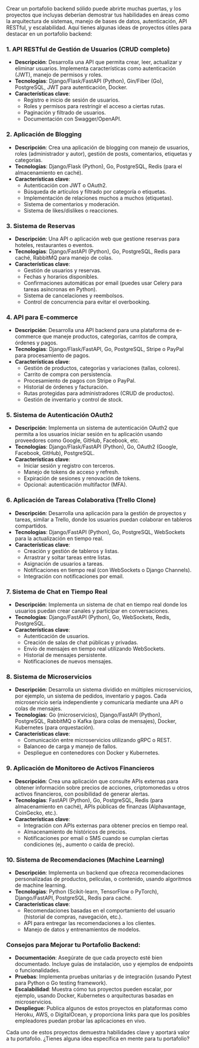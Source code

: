 Crear un portafolio backend sólido puede abrirte muchas puertas, y los proyectos que incluyas deberían demostrar tus habilidades en áreas como la arquitectura de sistemas, manejo de bases de datos, autenticación, API RESTful, y escalabilidad. Aquí tienes algunas ideas de proyectos útiles para destacar en un portafolio backend:

### 1. **API RESTful de Gestión de Usuarios (CRUD completo)**
   - **Descripción**: Desarrolla una API que permita crear, leer, actualizar y eliminar usuarios. Implementa características como autenticación (JWT), manejo de permisos y roles.
   - **Tecnologías**: Django/Flask/FastAPI (Python), Gin/Fiber (Go), PostgreSQL, JWT para autenticación, Docker.
   - **Características clave**:
     - Registro e inicio de sesión de usuarios.
     - Roles y permisos para restringir el acceso a ciertas rutas.
     - Paginación y filtrado de usuarios.
     - Documentación con Swagger/OpenAPI.

### 2. **Aplicación de Blogging**
   - **Descripción**: Crea una aplicación de blogging con manejo de usuarios, roles (administrador y autor), gestión de posts, comentarios, etiquetas y categorías.
   - **Tecnologías**: Django/Flask (Python), Go, PostgreSQL, Redis (para el almacenamiento en caché).
   - **Características clave**:
     - Autenticación con JWT o OAuth2.
     - Búsqueda de artículos y filtrado por categoría o etiquetas.
     - Implementación de relaciones muchos a muchos (etiquetas).
     - Sistema de comentarios y moderación.
     - Sistema de likes/dislikes o reacciones.

### 3. **Sistema de Reservas**
   - **Descripción**: Una API o aplicación web que gestione reservas para hoteles, restaurantes o eventos.
   - **Tecnologías**: Django/FastAPI (Python), Go, PostgreSQL, Redis para caché, RabbitMQ para manejo de colas.
   - **Características clave**:
     - Gestión de usuarios y reservas.
     - Fechas y horarios disponibles.
     - Confirmaciones automáticas por email (puedes usar Celery para tareas asíncronas en Python).
     - Sistema de cancelaciones y reembolsos.
     - Control de concurrencia para evitar el overbooking.

### 4. **API para E-commerce**
   - **Descripción**: Desarrolla una API backend para una plataforma de e-commerce que maneje productos, categorías, carritos de compra, órdenes y pagos.
   - **Tecnologías**: Django/Flask/FastAPI, Go, PostgreSQL, Stripe o PayPal para procesamiento de pagos.
   - **Características clave**:
     - Gestión de productos, categorías y variaciones (tallas, colores).
     - Carrito de compra con persistencia.
     - Procesamiento de pagos con Stripe o PayPal.
     - Historial de órdenes y facturación.
     - Rutas protegidas para administradores (CRUD de productos).
     - Gestión de inventario y control de stock.

### 5. **Sistema de Autenticación OAuth2**
   - **Descripción**: Implementa un sistema de autenticación OAuth2 que permita a los usuarios iniciar sesión en tu aplicación usando proveedores como Google, GitHub, Facebook, etc.
   - **Tecnologías**: Django/Flask/FastAPI (Python), Go, OAuth2 (Google, Facebook, GitHub), PostgreSQL.
   - **Características clave**:
     - Iniciar sesión y registro con terceros.
     - Manejo de tokens de acceso y refresh.
     - Expiración de sesiones y renovación de tokens.
     - Opcional: autenticación multifactor (MFA).

### 6. **Aplicación de Tareas Colaborativa (Trello Clone)**
   - **Descripción**: Desarrolla una aplicación para la gestión de proyectos y tareas, similar a Trello, donde los usuarios puedan colaborar en tableros compartidos.
   - **Tecnologías**: Django/FastAPI (Python), Go, PostgreSQL, WebSockets para la actualización en tiempo real.
   - **Características clave**:
     - Creación y gestión de tableros y listas.
     - Arrastrar y soltar tareas entre listas.
     - Asignación de usuarios a tareas.
     - Notificaciones en tiempo real (con WebSockets o Django Channels).
     - Integración con notificaciones por email.

### 7. **Sistema de Chat en Tiempo Real**
   - **Descripción**: Implementa un sistema de chat en tiempo real donde los usuarios puedan crear canales y participar en conversaciones.
   - **Tecnologías**: Django/FastAPI (Python), Go, WebSockets, Redis, PostgreSQL.
   - **Características clave**:
     - Autenticación de usuarios.
     - Creación de salas de chat públicas y privadas.
     - Envío de mensajes en tiempo real utilizando WebSockets.
     - Historial de mensajes persistente.
     - Notificaciones de nuevos mensajes.

### 8. **Sistema de Microservicios**
   - **Descripción**: Desarrolla un sistema dividido en múltiples microservicios, por ejemplo, un sistema de pedidos, inventario y pagos. Cada microservicio sería independiente y comunicaría mediante una API o colas de mensajes.
   - **Tecnologías**: Go (microservicios), Django/FastAPI (Python), PostgreSQL, RabbitMQ o Kafka (para colas de mensajes), Docker, Kubernetes (para orquestación).
   - **Características clave**:
     - Comunicación entre microservicios utilizando gRPC o REST.
     - Balanceo de carga y manejo de fallos.
     - Despliegue en contenedores con Docker y Kubernetes.

### 9. **Aplicación de Monitoreo de Activos Financieros**
   - **Descripción**: Crea una aplicación que consulte APIs externas para obtener información sobre precios de acciones, criptomonedas u otros activos financieros, con posibilidad de generar alertas.
   - **Tecnologías**: FastAPI (Python), Go, PostgreSQL, Redis (para almacenamiento en caché), APIs públicas de finanzas (Alphavantage, CoinGecko, etc.).
   - **Características clave**:
     - Integración con APIs externas para obtener precios en tiempo real.
     - Almacenamiento de históricos de precios.
     - Notificaciones por email o SMS cuando se cumplan ciertas condiciones (ej., aumento o caída de precio).

### 10. **Sistema de Recomendaciones (Machine Learning)**
   - **Descripción**: Implementa un backend que ofrezca recomendaciones personalizadas de productos, películas, o contenido, usando algoritmos de machine learning.
   - **Tecnologías**: Python (Scikit-learn, TensorFlow o PyTorch), Django/FastAPI, PostgreSQL, Redis para caché.
   - **Características clave**:
     - Recomendaciones basadas en el comportamiento del usuario (historial de compras, navegación, etc.).
     - API para entregar las recomendaciones a los clientes.
     - Manejo de datos y entrenamientos de modelos.

### Consejos para Mejorar tu Portafolio Backend:
- **Documentación**: Asegúrate de que cada proyecto esté bien documentado. Incluye guías de instalación, uso y ejemplos de endpoints o funcionalidades.
- **Pruebas**: Implementa pruebas unitarias y de integración (usando Pytest para Python o Go testing framework).
- **Escalabilidad**: Muestra cómo tus proyectos pueden escalar, por ejemplo, usando Docker, Kubernetes o arquitecturas basadas en microservicios.
- **Despliegue**: Publica algunos de estos proyectos en plataformas como Heroku, AWS, o DigitalOcean, y proporciona links para que los posibles empleadores puedan probar las aplicaciones en vivo.

Cada uno de estos proyectos demuestra habilidades clave y aportará valor a tu portafolio. ¿Tienes alguna idea específica en mente para tu portafolio?